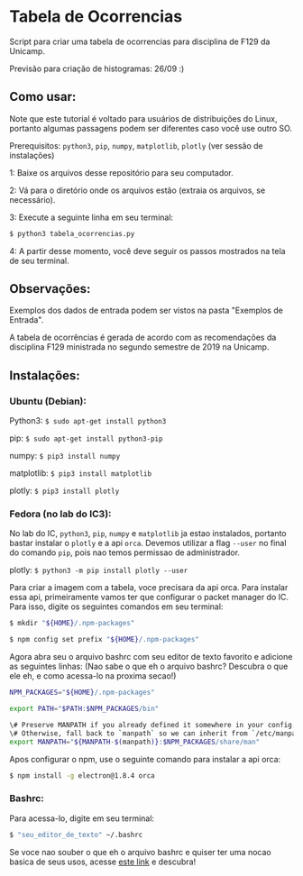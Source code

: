 # Tabela de Ocorrencias

Script para criar uma tabela de ocorrencias para disciplina de F129 da Unicamp.

Previsão para criação de histogramas: 26/09 :)

## Como usar:

Note que este tutorial é voltado para usuários de distribuições do Linux,
portanto algumas passagens podem ser diferentes caso você use outro SO.

Prerequisitos: `python3`, `pip`, `numpy`, `matplotlib`, `plotly` (ver sessão de instalações)

1: Baixe os arquivos desse repositório para seu computador.

2: Vá para o diretório onde os arquivos estão (extraia os arquivos, se necessário).

3: Execute a seguinte linha em seu terminal:
```bash
$ python3 tabela_ocorrencias.py
```
4: A partir desse momento, você deve seguir os passos mostrados na tela de seu terminal.

## Observações:

Exemplos dos dados de entrada podem ser vistos na pasta "Exemplos de Entrada".

A tabela de ocorrências é gerada de acordo com as recomendações da disciplina F129 ministrada
no segundo semestre de 2019 na Unicamp.

## Instalações:

### Ubuntu (Debian):

Python3: `$ sudo apt-get install python3`

pip: `$ sudo apt-get install python3-pip`

numpy: `$ pip3 install numpy`

matplotlib: `$ pip3 install matplotlib`

plotly: `$ pip3 install plotly`

### Fedora (no lab do IC3):

No lab do IC, `python3`, `pip`, `numpy` e `matplotlib` ja estao instalados, portanto bastar instalar o `plotly`
e a api `orca`.
Devemos utilizar a flag `--user` no final do comando `pip`, pois nao temos permissao de administrador.

plotly: `$ python3 -m pip install plotly --user`

Para criar a imagem com a tabela, voce precisara da api orca. Para instalar essa api, primeiramente
vamos ter que configurar o packet manager do IC. Para isso, digite os seguintes comandos em seu terminal:
```bash
$ mkdir "${HOME}/.npm-packages"
```
```bash
$ npm config set prefix "${HOME}/.npm-packages"
```
Agora abra seu o arquivo bashrc com seu editor de texto favorito e adicione as seguintes linhas:
(Nao sabe o que eh o arquivo bashrc? Descubra o que ele eh, e como acessa-lo na proxima secao!)
```bash
NPM_PACKAGES="${HOME}/.npm-packages"

export PATH="$PATH:$NPM_PACKAGES/bin"

\# Preserve MANPATH if you already defined it somewhere in your config.
\# Otherwise, fall back to `manpath` so we can inherit from `/etc/manpath`.
export MANPATH="${MANPATH-$(manpath)}:$NPM_PACKAGES/share/man"
```

Apos configurar o npm, use o seguinte comando para instalar a api orca:
```bash
$ npm install -g electron@1.8.4 orca
```
### Bashrc:

Para acessa-lo, digite em seu terminal:
```bash
$ "seu_editor_de_texto" ~/.bashrc
```
Se voce nao souber o que eh o arquivo bashrc e quiser ter uma nocao basica de seus usos, acesse [este link](https://www.maketecheasier.com/what-is-bashrc/) e descubra!
